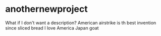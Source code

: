 # anothernewproject
What if I don't want a description?
American airstrike is th best  invention since sliced bread
I love America
Japan goat


